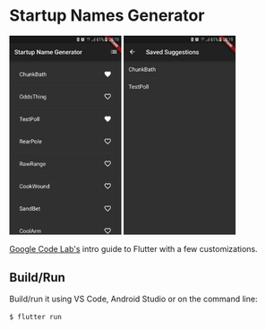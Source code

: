 # Startup Names Generator

<img src="/img/screenshot1.png?raw=true" style="display:inline;" alt="Home Page" width="200"/> <img src="/img/screenshot2.png?raw=true" style="display:inline;" alt="Home Page" width="200"/>

[Google Code Lab's](https://codelabs.developers.google.com/codelabs/first-flutter-app-pt1/index.html#0) intro guide to Flutter with a few customizations.

## Build/Run

Build/run it using VS Code, Android Studio or on the command line:

```$ flutter run```
